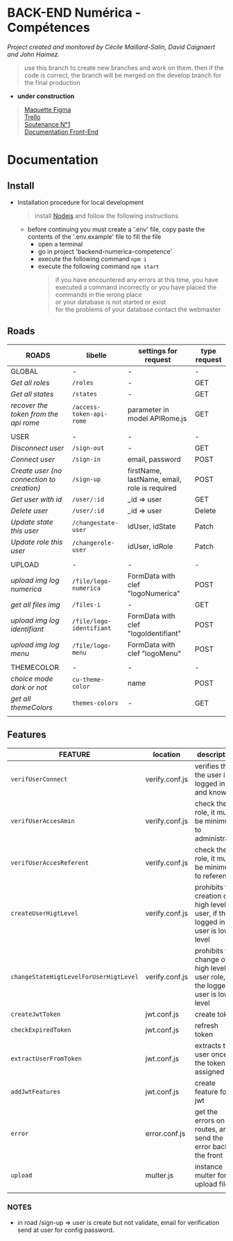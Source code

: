 # BACK-END Numérica - Compétences

_Project created and monitored by Cécile Maillard-Salin, David Caignaert and John Haimez._

> use this branch to create new branches and work on them.
> then if the code is correct, the branch will be merged on the develop branch for the final production

- **under construction**

> [Maquette Figma](https://www.figma.com/proto/ILECZVkbsHWVSmTIbRFCEF/projet-co-maquette?node-id=547%3A5085&scaling=min-zoom)  
> [Trello](https://trello.com/b/E2KKZtPq/prod-numerica-comp%C3%A9tences)  
> [Soutenance N°1](https://prezi.com/dashboard/next/#/presentations)  
> [Documentation Front-End](https://github.com/j314h/frontend-numerica-competences/tree/developp)

# Documentation

## Install

- Installation procedure for local development

  > install [Nodejs](https://nodejs.org/en/) and follow the following instructions

  - before continuing you must create a '.env' file, copy paste the contents of the '.env.example' file to fill the file
    - open a terminal
    - go in project 'backend-numerica-competence'
    - execute the following command `npm i`
    - execute the following command `npm start`
      > if you have encountered any errors at this time, you have executed a command incorrectly or you have placed the commands in the wrong place  
      > or your database is not started or exist  
      > for the problems of your database contact the webmaster

## Roads

| ROADS                                     | libelle                  | settings for request                         | type request |
| ----------------------------------------- | ------------------------ | -------------------------------------------- | ------------ |
| GLOBAL                                    | -                        | -                                            | -            |
| _Get all roles_                           | `/roles`                 | -                                            | GET          |
| _Get all states_                          | `/states`                | -                                            | GET          |
| _recover the token from the api rome_     | `/access-token-api-rome` | parameter in model APIRome.js                | GET          |
|                                           |                          |                                              |              |
| USER                                      | -                        | -                                            | -            |
| _Disconnect user_                         | `/sign-out`              | -                                            | GET          |
| _Connect user_                            | `/sign-in`               | email, password                              | POST         |
| _Create user (no connection to creation)_ | `/sign-up`               | firstName, lastName, email, role is required | POST         |
| _Get user with id_                        | `/user/:id`              | \_id => user                                 | GET          |
| _Delete user_                             | `/user/:id`              | \_id => user                                 | Delete       |
| _Update state this user_                  | `/changestate-user`      | idUser, idState                              | Patch        |
| _Update role this user_                   | `/changerole-user`       | idUser, idRole                               | Patch        |
|                                           |                          |                                              |              |
| UPLOAD                                    | -                        | -                                            | -            |
| _upload img log numerica_                 | `/file/logo-numerica`    | FormData with clef "logoNumerica"            | POST         |
| _get all files img_                       | `/files-i`               | -                                            | GET          |
| _upload img log identifiant_              | `/file/logo-identifiant` | FormData with clef "logoIdentifiant"         | POST         |
| _upload img log menu_                     | `/file/logo-menu`        | FormData with clef "logoMenu"                | POST         |
|                                           |                          |                                              |              |
| THEMECOLOR                                | -                        | -                                            | -            |
| _choice mode dark or not_                 | `cu-theme-color`         | name                                         | POST         |
| _get all themeColors_                     | `themes-colors`          | -                                            | GET          |
|                                           |                          |                                              |              |

## Features

| FEATURE                                | location       | description                                                                      |
| -------------------------------------- | -------------- | -------------------------------------------------------------------------------- |
| `verifUserConnect`                     | verify.conf.js | verifies that the user is logged in and known                                    |
| `verifUserAccesAmin`                   | verify.conf.js | check the role, it must be minimum to administrator                              |
| `verifUserAccesReferent`               | verify.conf.js | check the role, it must be minimum to referent                                   |
| `createUserHigtLevel`                  | verify.conf.js | prohibits the creation of high level user, if the logged in user is low level    |
| `changeStateHigtLevelForUserHigtLevel` | verify.conf.js | prohibits the change of high level user role, if the logged in user is low level |
| `createJwtToken`                       | jwt.conf.js    | create token                                                                     |
| `checkExpiredToken`                    | jwt.conf.js    | refresh token                                                                    |
| `extractUserFromToken`                 | jwt.conf.js    | extracts the user once the token is assigned                                     |
| `addJwtFeatures`                       | jwt.conf.js    | create feature for jwt                                                           |
| `error`                                | error.conf.js  | get the errors on the routes, and send the error back to the front               |
| `upload`                               | multer.js      | instance multer for upload file                                                  |
|                                        |                |                                                                                  |

### NOTES

- in road /sign-up => user is create but not validate, email for verification send at user for config password.
